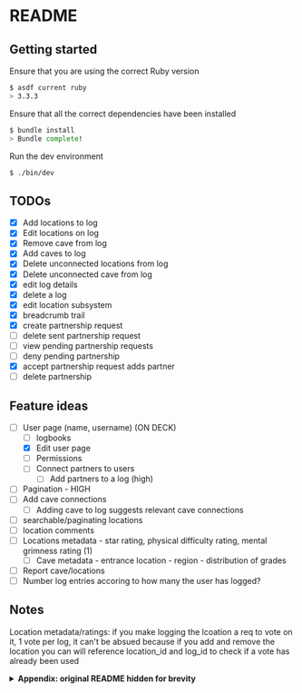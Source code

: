 # README

## Getting started

Ensure that you are using the correct Ruby version

```sh
$ asdf current ruby
> 3.3.3
```

Ensure that all the correct dependencies have been installed

```sh
$ bundle install
> Bundle complete!
```

Run the dev environment

```sh
$ ./bin/dev
```

## TODOs

- [x] Add locations to log
- [x] Edit locations on log
- [x] Remove cave from log
- [x] Add caves to log
- [x] Delete unconnected locations from log
- [x] Delete unconnected cave from log
- [x] edit log details
- [x] delete a log
- [x] edit location subsystem
- [x] breadcrumb trail
- [x] create partnership request
- [ ] delete sent partnership request
- [ ] view pending partnership requests
- [ ] deny pending partnership
- [x] accept partnership request adds partner
- [ ] delete partnership

## Feature ideas

- [ ] User page (name, username) (ON DECK)
  - [ ] logbooks
  - [x] Edit user page
  - [ ] Permissions
  - [ ] Connect partners to users
    - [ ] Add partners to a log (high)
- [ ] Pagination - HIGH
- [ ] Add cave connections
  - [ ] Adding cave to log suggests relevant cave connections
- [ ] searchable/paginating locations
- [ ] location comments
- [ ] Locations metadata - star rating, physical difficulty rating, mental grimness rating (1)
  - [ ] Cave metadata - entrance location - region - distribution of grades
- [ ] Report cave/locations
- [ ] Number log entries accoring to how many the user has logged?

## Notes

Location metadata/ratings: if you make logging the lcoation a req to vote on it, 1 vote per log, it can't be absued because if you add and remove the location you can will reference location_id and log_id to check if a vote has already been used

<details>
<summary><b>Appendix: original README hidden for brevity</b></summary>
- System dependencies

- Configuration

- Database creation

- Database initialization

- How to run the test suite

- Services (job queues, cache servers, search engines, etc.)

- Deployment instructions
</details>
